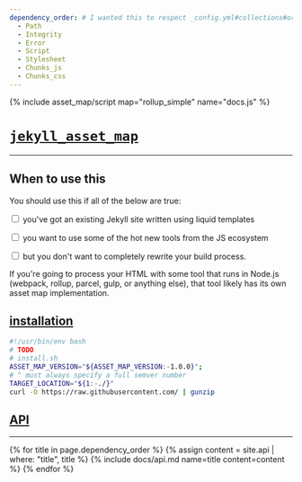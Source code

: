 ```yaml
---
dependency_order: # I wanted this to respect _config.yml#collections#order, but here we are...
  - Path
  - Integrity
  - Error
  - Script
  - Stylesheet
  - Chunks_js
  - Chunks_css
---
```

{% include asset_map/script map="rollup_simple" name="docs.js" %}

# [`jekyll_asset_map`](#)
---

## When to use this
You should use this if all of the below are true:

<input type="checkbox"> you've got an existing Jekyll site written using liquid templates

<input type="checkbox"> you want to use some of the hot new tools from the JS ecosystem

<input type="checkbox"> but you don't want to completely rewrite your build process.

If you're going to process your HTML with some tool that runs in Node.js (webpack, rollup, parcel, gulp, or anything else), that tool likely has its own asset map implementation.

<a id="installation"></a>
## [installation](#installation)

```sh
#!/usr/bin/env bash
# TODO
# install.sh
ASSET_MAP_VERSION="${ASSET_MAP_VERSION:-1.0.0}";
# ^ must always specify a full semver number
TARGET_LOCATION="${1:-./}"
curl -O https://raw.githubusercontent.com/ | gunzip
```

<a id="API"></a>
## [API](#API)
---
{% for title in page.dependency_order %}
  {% assign content = site.api | where: "title", title %}
  {% include docs/api.md
    name=title
    content=content
  %}
{% endfor %}
